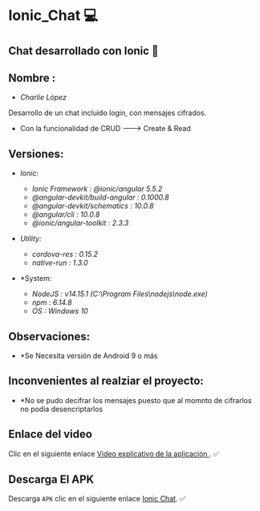 # Ionic_Chat :computer:

## Chat desarrollado con Ionic :iphone:

## Nombre : 
* *Charlie López*

Desarrollo de un chat incluido login, con mensajes cifrados.


* Con la funcionalidad de CRUD ---> Create & Read

## Versiones:

* *Ionic:*

   * *Ionic Framework               : @ionic/angular 5.5.2*
   * *@angular-devkit/build-angular : 0.1000.8*
   * *@angular-devkit/schematics    : 10.0.8*
   * *@angular/cli                  : 10.0.8*
   * *@ionic/angular-toolkit        : 2.3.3*

* *Utility:*

   * *cordova-res : 0.15.2*
   * *native-run  : 1.3.0*

* *System:

   * *NodeJS : v14.15.1 (C:\Program Files\nodejs\node.exe)*
   * *npm    : 6.14.8*
   * *OS     : Windows 10*

## Observaciones:

* *Se Necesita versión de Android 9 o más

## Inconvenientes al realziar el proyecto:
* *No se pudo decifrar los mensajes puesto que al momnto de cifrarlos no podia desencriptarlos

## Enlace del video
Clic en el siguiente enlace [Video explicativo de la aplicación ](https://youtu.be/X8uaVe6NBqA). :white_check_mark:

## Descarga El APK
Descarga `APK` clic en el siguiente enlace [Ionic Chat](https://github.com/alejolopez396/ExamenTopicos/raw/master/app-debug.apk). :white_check_mark:
